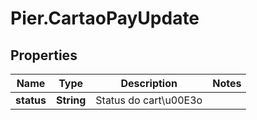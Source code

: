 # Pier.CartaoPayUpdate

## Properties
Name | Type | Description | Notes
------------ | ------------- | ------------- | -------------
**status** | **String** | Status do cart\u00E3o | 


